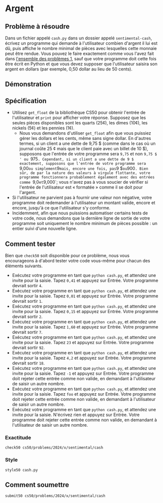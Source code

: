 # Argent

## Problème à résoudre

Dans un fichier appelé `cash.py` dans un dossier appelé `sentimental-cash`, écrivez un programme qui demande à l'utilisateur combien d'argent il lui est dû, puis affiche le nombre minimal de pièces avec lesquelles cette monnaie peut être rendue. Vous pouvez le faire exactement comme vous l'avez fait dans [l'ensemble des problèmes 1](../../1/), sauf que votre programme doit cette fois être écrit en Python et que vous devez supposer que l'utilisateur saisira son argent en dollars (par exemple, 0,50 dollar au lieu de 50 cents).

## Démonstration

<script async="" data-autoplay="1" data-cols="100" data-loop="1" data-rows="12" id="asciicast-eoFGGVR2gwl2jvyj7sHchxUmW" src="https://asciinema.org/a/eoFGGVR2gwl2jvyj7sHchxUmW.js"></script>

## Spécification

- Utilisez `get_float` de la bibliothèque CS50 pour obtenir l'entrée de l'utilisateur et `print` pour afficher votre réponse. Supposez que les seules pièces disponibles sont les quarts (25&cent;), les dimes (10&cent;), les nickels (5&cent;) et les pennies (1&cent;).
  - Nous vous demandons d'utiliser `get_float` afin que vous puissiez gérer les dollars et les cents, même sans signe dollar. En d'autres termes, si un client a une dette de 9,75 $ (comme dans le cas où un journal coûte 25 &cent; mais que le client paie avec un billet de 10 $), supposons que l'entrée de votre programme sera `9,75` et non `9,75 $ ' ou `975`. Cependant, si un client a une dette de 9 $ exactement, supposons que l'entrée de votre programme sera `9,00` ou simplement `9` mais, encore une fois, pas `9 $` ou `900`. Bien sûr, de par la nature des valeurs à virgule flottante, votre programme fonctionnera probablement également avec des entrées comme `9,0` et `9,000`; vous n'avez pas à vous soucier de vérifier si l'entrée de l'utilisateur est « formatée » comme il se doit pour l'argent.
- Si l'utilisateur ne parvient pas à fournir une valeur non négative, votre programme doit redemander à l'utilisateur un montant valide, encore et encore, jusqu'à ce que l'utilisateur s'y conforme.
- Incidemment, afin que nous puissions automatiser certains tests de votre code, nous demandons que la dernière ligne de sortie de votre programme soit uniquement le nombre minimum de pièces possible : un entier suivi d'une nouvelle ligne.

## Comment tester

Bien que `check50` soit disponible pour ce problème, nous vous encourageons à d'abord tester votre code vous-même pour chacun des éléments suivants.

- Exécutez votre programme en tant que `python cash.py`, et attendez une invite pour la saisie. Tapez `0,41` et appuyez sur Entrée. Votre programme devrait sortir `4`.
- Exécutez votre programme en tant que `python cash.py`, et attendez une invite pour la saisie. Tapez `0,01` et appuyez sur Entrée. Votre programme devrait sortir `1`.
- Exécutez votre programme en tant que `python cash.py`, et attendez une invite pour la saisie. Tapez `0,15` et appuyez sur Entrée. Votre programme devrait sortir `2`.
- Exécutez votre programme en tant que `python cash.py`, et attendez une invite pour la saisie. Tapez `1,60` et appuyez sur Entrée. Votre programme devrait sortir `7`.
- Exécutez votre programme en tant que `python cash.py`, et attendez une invite pour la saisie. Tapez `23` et appuyez sur Entrée. Votre programme devrait sortir `92`.
- Exécutez votre programme en tant que `python cash.py`, et attendez une invite pour la saisie. Tapez `4,2` et appuyez sur Entrée. Votre programme devrait sortir `18`.
- Exécutez votre programme en tant que `python cash.py`, et attendez une invite pour la saisie. Tapez `-1` et appuyez sur Entrée. Votre programme doit rejeter cette entrée comme non valide, en demandant à l'utilisateur de saisir un autre nombre.
- Exécutez votre programme en tant que `python cash.py`, et attendez une invite pour la saisie. Tapez `foo` et appuyez sur Entrée. Votre programme doit rejeter cette entrée comme non valide, en demandant à l'utilisateur de saisir un autre nombre.
- Exécutez votre programme en tant que `python cash.py`, et attendez une invite pour la saisie. N'écrivez rien et appuyez sur Entrée. Votre programme doit rejeter cette entrée comme non valide, en demandant à l'utilisateur de saisir un autre nombre.

### Exactitude

    check50 cs50/problems/2024/x/sentimental/cash

### Style

    style50 cash.py

## Comment soumettre

    submit50 cs50/problems/2024/x/sentimental/cash